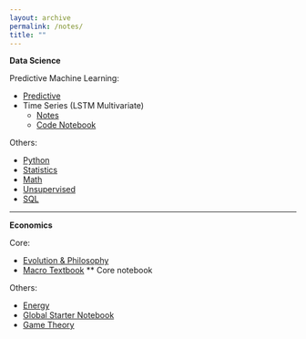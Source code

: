```yaml
---
layout: archive
permalink: /notes/
title: ""
---
```




**Data Science**

Predictive Machine Learning:

- [Predictive](https://htmlpreview.github.io/?https://github.com/SamMusch/00-Data-Science/blob/main/00%20Pred%20Notes.html)
- Time Series (LSTM Multivariate)
  - [Notes](https://htmlpreview.github.io/?https://github.com/SamMusch/00-Data-Science/blob/main/TS%20Neural%20Networks.html)
  - [Code Notebook](https://colab.research.google.com/drive/14Z3BsEq12YfcDTmO_OJi9YmiLhpm2bw_#scrollTo=29e2r-xyXrQN)


Others:

- [Python](https://htmlpreview.github.io/?https://github.com/SamMusch/00-Data-Science/blob/main/Python%20Syntax.html)
- [Statistics](https://htmlpreview.github.io/?https://github.com/SamMusch/00-Data-Science/blob/main/02%20Statistics.html)
- [Math](https://htmlpreview.github.io/?https://github.com/SamMusch/00-Data-Science/blob/main/00%20Math.html)
- [Unsupervised](https://htmlpreview.github.io/?https://github.com/SamMusch/00-Data-Science/blob/main/01%20Unsupervised.html)
- [SQL](https://htmlpreview.github.io/?https://github.com/SamMusch/00-Data-Science/blob/main/SQL.html)



---

**Economics**

Core:

- [Evolution & Philosophy](https://htmlpreview.github.io/?https://github.com/SamMusch/03-Evolution-Philosophy/blob/main/01%20Philosophy%20Github.html)
- [Macro Textbook](https://htmlpreview.github.io/?https://github.com/SamMusch/01-Economics/blob/main/00%20Macro%20Textbook.html) ** Core notebook

Others:

- [Energy](https://htmlpreview.github.io/?https://github.com/SamMusch/01-Economics/blob/main/01%20Energy.html)
- [Global Starter Notebook](https://htmlpreview.github.io/?https://github.com/SamMusch/01-Economics/blob/main/Global-Notebook.html)
- [Game Theory](https://htmlpreview.github.io/?https://github.com/SamMusch/01-Economics/blob/main/02%20Game%20Theory.html)
